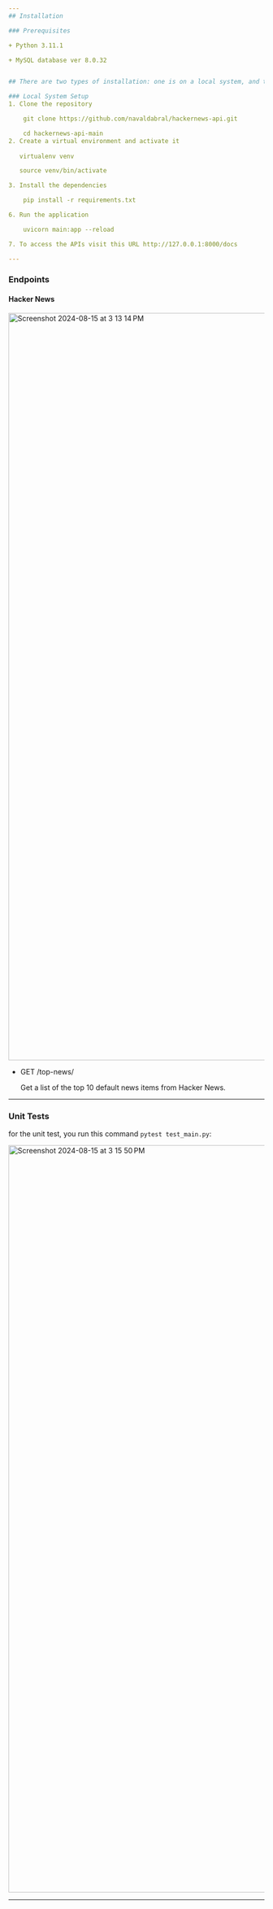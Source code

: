 ```yaml
---
## Installation

### Prerequisites

+ Python 3.11.1

+ MySQL database ver 8.0.32


## There are two types of installation: one is on a local system, and the other is using Docker.

### Local System Setup
1. Clone the repository

    git clone https://github.com/navaldabral/hackernews-api.git

    cd hackernews-api-main
2. Create a virtual environment and activate it
   
   virtualenv venv

   source venv/bin/activate

3. Install the dependencies

    pip install -r requirements.txt

6. Run the application

    uvicorn main:app --reload

7. To access the APIs visit this URL http://127.0.0.1:8000/docs

---
```


### Endpoints

#### Hacker News 

<img width="1470" alt="Screenshot 2024-08-15 at 3 13 14 PM" src="https://github.com/user-attachments/assets/cde0a004-37b4-4c8d-8d08-a954334e6a37">


+ GET /top-news/

    Get a list of the top 10 default news items from Hacker News.

---

### Unit Tests

for the unit test, you run this command `pytest test_main.py`:

<img width="1470" alt="Screenshot 2024-08-15 at 3 15 50 PM" src="https://github.com/user-attachments/assets/4d2dd671-5e59-40cd-9be2-5b4fdb6d07c4">


---
